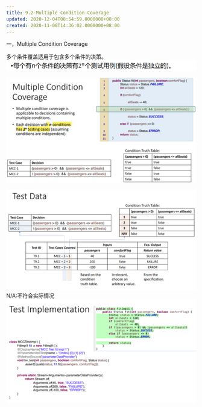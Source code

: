 ```yaml
---
title: 9.2-Multiple Condition Coverage
updated: 2020-12-04T08:54:59.0000000+08:00
created: 2020-11-08T14:36:02.0000000+08:00
---
```


一，Multiple Condition Coverage

多个条件覆盖适用于包含多个条件的决策。
![image1](../../assets/ae592115e34847cb8244a69431fd9391.png)

![image2](../../assets/16554b7a29c14fe7a4fe38c7601a7360.png)

![image3](../../assets/7a496dd2fad14eafa486900b781e0b15.png)
N/A:不符合实际情况
![image4](../../assets/b945e849dd304281bd1a68c81328665a.png)
